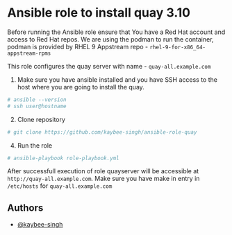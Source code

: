 
# Ansible role to install quay 3.10

Before running the Ansible role ensure that You have a Red Hat account and access to Red Hat repos.
We are using the podman to run the container, podman is provided by RHEL 9 Appstream repo - `rhel-9-for-x86_64-appstream-rpms`

This role configures the quay server with name - `quay-all.example.com`

1. Make sure you have ansible installed and you have SSH access to the host where you are going to install the quay.


```bash
# ansible --version
# ssh user@hostname
```

2. Clone repository


```bash
# git clone https://github.com/kaybee-singh/ansible-role-quay

```

4. Run the role 

```bash
# ansible-playbook role-playbook.yml
```
After successfull execution of role quayserver will be accessible at `http://quay-all.example.com`. Make sure you have make in entry in `/etc/hosts` for `quay-all.example.com`

## Authors

- [@kaybee-singh](https://www.github.com/kaybee-singh)
